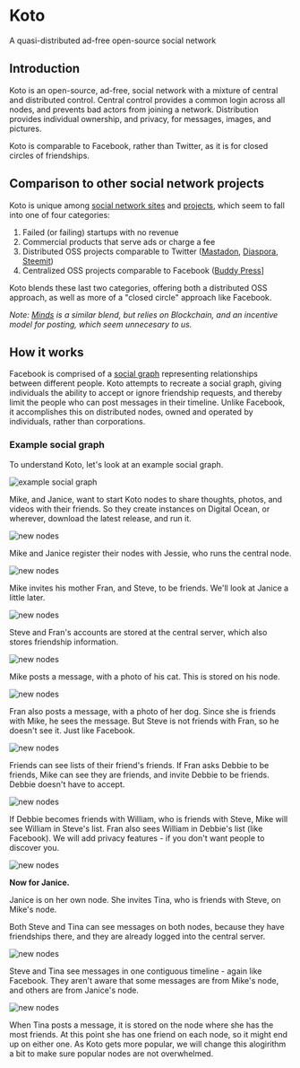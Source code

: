 # Koto

A quasi-distributed ad-free open-source social network

## Introduction

Koto is an open-source, ad-free, social network with a mixture of central and distributed control. Central control provides a common login across all nodes, and prevents bad actors from joining a network. Distribution provides individual ownership, and privacy, for messages, images, and pictures.

Koto is comparable to Facebook, rather than Twitter, as it is for closed circles of friendships.

## Comparison to other social network projects

Koto is unique among [social network sites](https://en.wikipedia.org/wiki/List_of_social_networking_websites) and [projects](https://en.wikipedia.org/wiki/Comparison_of_social_networking_software), which seem to fall into one of four categories:

1. Failed (or failing) startups with no revenue
2. Commercial products that serve ads or charge a fee
3. Distributed OSS projects comparable to Twitter ([Mastadon](https://joinmastodon.org/), [Diaspora](https://diasporafoundation.org/), [Steemit](https://steemit.com/))
4. Centralized OSS projects comparable to Facebook ([Buddy Press](https://buddypress.org/)]

Koto blends these last two categories, offering both a distributed OSS approach, as well as more of a "closed circle" approach like Facebook.

*Note: [Minds](https://www.minds.com/) is a similar blend, but relies on Blockchain, and an incentive model for posting, which seem unnecesary to us.*

## How it works

Facebook is comprised of a [social graph](https://en.wikipedia.org/wiki/Social_graph) representing relationships between different people. Koto attempts to recreate a social graph, giving individuals the ability to accept or ignore friendship requests, and thereby limit the people who can post messages in their timeline. Unlike Facebook, it accomplishes this on distributed nodes, owned and operated by individuals, rather than corporations.

### Example social graph

To understand Koto, let's look at an example social graph.

![example social graph](readme-images/1-social-graph.png)

Mike, and Janice, want to start Koto nodes to share thoughts, photos, and videos with their friends. So they create instances on Digital Ocean, or wherever, download the latest release, and run it.

![new nodes](readme-images/2-new-nodes.png)

Mike and Janice register their nodes with Jessie, who runs the central node.

![new nodes](readme-images/3-register.png)

Mike invites his mother Fran, and Steve, to be friends. We'll look at Janice a little later.

![new nodes](readme-images/4-invitation.png)

Steve and Fran's accounts are stored at the central server, which also stores friendship information.

![new nodes](readme-images/5-central-db.png)

Mike posts a message, with a photo of his cat. This is stored on his node.

![new nodes](readme-images/6-first-message.png)

Fran also posts a message, with a photo of her dog. Since she is friends with Mike, he sees the message. But Steve is not friends with Fran, so he doesn't see it. Just like Facebook.

![new nodes](readme-images/7-second-message.png)

Friends can see lists of their friend's friends. If Fran asks Debbie to be friends, Mike can see they are friends, and invite Debbie to be friends. Debbie doesn't have to accept.

![new nodes](readme-images/8-friends-o-friends.png)

If Debbie becomes friends with William, who is friends with Steve, Mike will see William in Steve's list. Fran also sees William in Debbie's list (like Facebook). We will add privacy features - if you don't want people to discover you.

![new nodes](readme-images/9-more-friends.png)

**Now for Janice.**

Janice is on her own node. She invites Tina, who is friends with Steve, on Mike's node. 

Both Steve and Tina can see messages on both nodes, because they have friendships there, and they are already logged into the central server.

![new nodes](readme-images/10-cross-nodes.png)

Steve and Tina see messages in one contiguous timeline - again like Facebook. They aren't aware that some messages are from Mike's node, and others are from Janice's node.

![new nodes](readme-images/11-contiguous.png)

When Tina posts a message, it is stored on the node where she has the most friends. At this point she has one friend on each node, so it might end up on either one. As Koto gets more popular, we will change this alogirithm a bit to make sure popular nodes are not overwhelmed.

